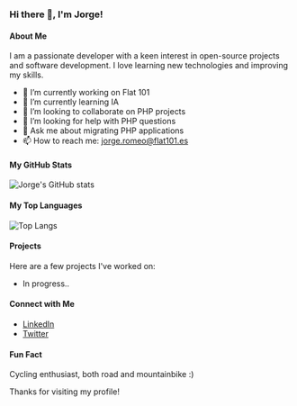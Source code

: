 ### Hi there 👋, I'm Jorge!

#### About Me
I am a passionate developer with a keen interest in open-source projects and software development. I love learning new technologies and improving my skills.

- 🔭 I’m currently working on Flat 101
- 🌱 I’m currently learning IA
- 👯 I’m looking to collaborate on PHP projects
- 🤔 I’m looking for help with PHP questions
- 💬 Ask me about migrating PHP applications
- 📫 How to reach me: jorge.romeo@flat101.es

#### My GitHub Stats
![Jorge's GitHub stats](https://github-readme-stats.vercel.app/api?username=JorgeFlat101&show_icons=true&theme=radical)

#### My Top Languages
![Top Langs](https://github-readme-stats.vercel.app/api/top-langs/?username=JorgeFlat101&layout=compact&theme=radical)

#### Projects
Here are a few projects I've worked on:

- In progress..

#### Connect with Me
- [LinkedIn](https://www.linkedin.com/in/jromeosalazar/)
- [Twitter](https://x.com/jorgeromeo82)

#### Fun Fact
Cycling enthusiast, both road and mountainbike :)

Thanks for visiting my profile!
